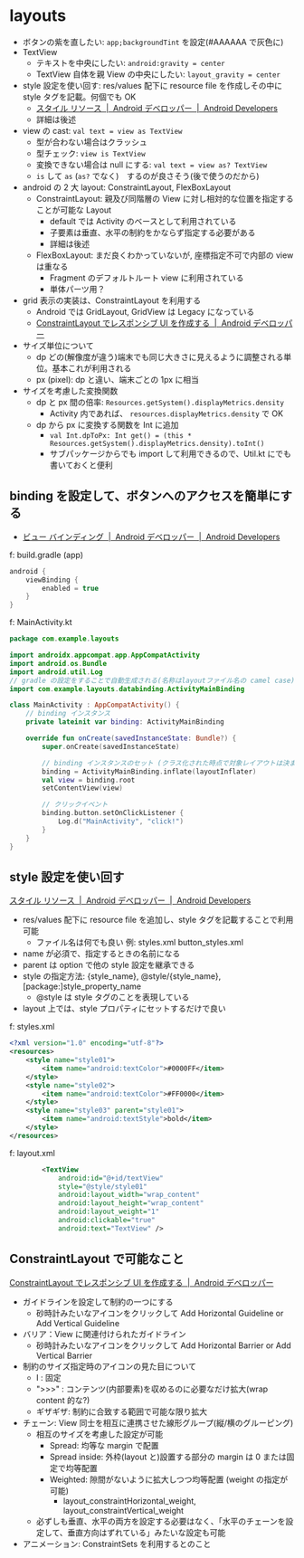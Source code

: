 # layouts

- ボタンの紫を直したい: `app;backgroundTint` を設定(#AAAAAA で灰色に)
- TextView
  - テキストを中央にしたい: `android:gravity = center`
  - TextView 自体を親 View の中央にしたい: `layout_gravity = center`
- style 設定を使い回す: res/values 配下に resource file を作成しその中に style タグを記載。何個でも OK
  - [スタイル リソース  |  Android デベロッパー  |  Android Developers](https://developer.android.com/guide/topics/resources/style-resource?hl=ja)
  - 詳細は後述
- view の cast: `val text = view as TextView`
  - 型が合わない場合はクラッシュ
  - 型チェック: `view is TextView`
  - 変換できない場合は null にする: `val text = view as? TextView`
  - `is` して `as` (`as?` でなく)　するのが良さそう(後で使うのだから)
- android の 2 大 layout: ConstraintLayout, FlexBoxLayout
  - ConstraintLayout: 親及び同階層の View に対し相対的な位置を指定することが可能な Layout
    - default では Activity のベースとして利用されている
    - 子要素は垂直、水平の制約をかならず指定する必要がある
    - 詳細は後述
  - FlexBoxLayout: まだ良くわかっていないが, 座標指定不可で内部の view は重なる
    - Fragment のデフォルトルート view に利用されている
    - 単体パーツ用？
- grid 表示の実装は、ConstraintLayout を利用する
  - Android では GridLayout, GridView は Legacy になっている
  - [ConstraintLayout でレスポンシブ UI を作成する  |  Android デベロッパー](https://developer.android.com/training/constraint-layout?hl=ja)
- サイズ単位について
  - dp どの(解像度が違う)端末でも同じ大きさに見えるように調整される単位。基本これが利用される
  - px (pixel): dp と違い、端末ごとの 1px に相当
- サイズを考慮した変換関数
  - dp と px 間の倍率: `Resources.getSystem().displayMetrics.density`
    - Activity 内であれば、 `resources.displayMetrics.density` で OK
  - dp から px に変換する関数を Int に追加
    - `val Int.dpToPx: Int get() = (this * Resources.getSystem().displayMetrics.density).toInt()`
    - サブパッケージからでも import して利用できるので、Util.kt にでも書いておくと便利

## binding を設定して、ボタンへのアクセスを簡単にする

- [ビュー バインディング  |  Android デベロッパー  |  Android Developers](https://developer.android.com/topic/libraries/view-binding?hl=ja)

f: build.gradle (app)

```gradle
android {
    viewBinding {
        enabled = true
    }
}
```

f: MainActivity.kt

```kt
package com.example.layouts

import androidx.appcompat.app.AppCompatActivity
import android.os.Bundle
import android.util.Log
// gradle の設定をすることで自動生成される(名称はlayoutファイル名の camel case)
import com.example.layouts.databinding.ActivityMainBinding

class MainActivity : AppCompatActivity() {
    // binding インスタンス
    private lateinit var binding: ActivityMainBinding

    override fun onCreate(savedInstanceState: Bundle?) {
        super.onCreate(savedInstanceState)

        // binding インスタンスのセット (クラス化された時点で対象レイアウトは決まっているのでid指定ではなくなっている)
        binding = ActivityMainBinding.inflate(layoutInflater)
        val view = binding.root
        setContentView(view)

        // クリックイベント
        binding.button.setOnClickListener {
            Log.d("MainActivity", "click!")
        }
    }
}
```

## style 設定を使い回す

[スタイル リソース  |  Android デベロッパー  |  Android Developers](https://developer.android.com/guide/topics/resources/style-resource?hl=ja)

- res/values 配下に resource file を追加し、style タグを記載することで利用可能
  - ファイル名は何でも良い 例: styles.xml button_styles.xml
- name が必須で、指定するときの名前になる
- parent は option で他の style 設定を継承できる
- style の指定方法: {style_name}, @style/{style_name}, [package:]style_property_name
  - @style は style タグのことを表現している
- layout 上では、style プロパティにセットするだけで良い

f: styles.xml

```xml
<?xml version="1.0" encoding="utf-8"?>
<resources>
    <style name="style01">
        <item name="android:textColor">#0000FF</item>
    </style>
    <style name="style02">
        <item name="android:textColor">#FF0000</item>
    </style>
    <style name="style03" parent="style01">
        <item name="android:textStyle">bold</item>
    </style>
</resources>
```

f: layout.xml

```xml
        <TextView
            android:id="@+id/textView"
            style="@style/style01"
            android:layout_width="wrap_content"
            android:layout_height="wrap_content"
            android:layout_weight="1"
            android:clickable="true"
            android:text="TextView" />
```

## ConstraintLayout で可能なこと

[ConstraintLayout でレスポンシブ UI を作成する  |  Android デベロッパー](https://developer.android.com/training/constraint-layout?hl=ja)

- ガイドラインを設定して制約の一つにする
  - 砂時計みたいなアイコンをクリックして Add Horizontal Guideline or Add Vertical Guideline
- バリア：View に関連付けられたガイドライン
  - 砂時計みたいなアイコンをクリックして Add Horizontal Barrier or Add Vertical Barrier
- 制約のサイズ指定時のアイコンの見た目について
  - I : 固定
  - ">>>" : コンテンツ(内部要素)を収めるのに必要なだけ拡大(wrap content 的な?)
  - ギザギザ: 制約に合致する範囲で可能な限り拡大
- チェーン: View 同士を相互に連携させた線形グループ(縦/横のグルーピング)
  - 相互のサイズを考慮した設定が可能
    - Spread: 均等な margin で配置
    - Spread inside: 外枠(layout と)設置する部分の margin は 0 または固定で均等配置
    - Weighted: 隙間がないように拡大しつつ均等配置 (weight の指定が可能)
      - layout_constraintHorizontal_weight, layout_constraintVertical_weight
  - 必ずしも垂直、水平の両方を設定する必要はなく、「水平のチェーンを設定して、垂直方向はずれている」みたいな設定も可能
- アニメーション: ConstraintSets を利用するとのこと
